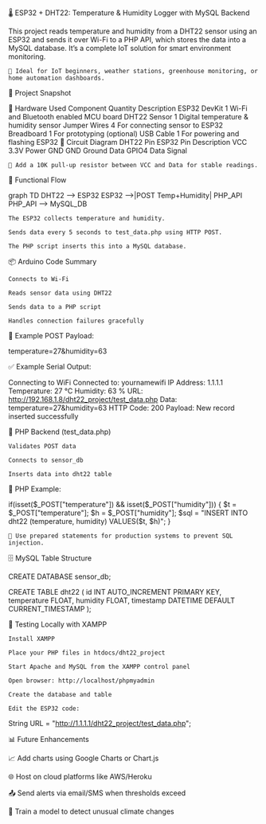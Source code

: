 🌡️ ESP32 + DHT22: Temperature & Humidity Logger with MySQL Backend

This project reads temperature and humidity from a DHT22 sensor using an ESP32 and sends it over Wi-Fi to a PHP API, which stores the data into a MySQL database. It’s a complete IoT solution for smart environment monitoring.

    📌 Ideal for IoT beginners, weather stations, greenhouse monitoring, or home automation dashboards.

📸 Project Snapshot

🔧 Hardware Used
Component	Quantity	Description
ESP32 DevKit	1	Wi-Fi and Bluetooth enabled MCU board
DHT22 Sensor	1	Digital temperature & humidity sensor
Jumper Wires	4	For connecting sensor to ESP32
Breadboard	1	For prototyping (optional)
USB Cable	1	For powering and flashing ESP32
🔌 Circuit Diagram
DHT22 Pin	ESP32 Pin	Description
VCC	3.3V	Power
GND	GND	Ground
Data	GPIO4	Data Signal

    🧠 Add a 10K pull-up resistor between VCC and Data for stable readings.

📱 Functional Flow

graph TD
    DHT22 --> ESP32
    ESP32 -->|POST Temp+Humidity| PHP_API
    PHP_API --> MySQL_DB

    The ESP32 collects temperature and humidity.

    Sends data every 5 seconds to test_data.php using HTTP POST.

    The PHP script inserts this into a MySQL database.

📦 Arduino Code Summary

    Connects to Wi-Fi

    Reads sensor data using DHT22

    Sends data to a PHP script

    Handles connection failures gracefully

🔑 Example POST Payload:

temperature=27&humidity=63

✅ Example Serial Output:

Connecting to WiFi
Connected to: yournamewifi
IP Address: 1.1.1.1
Temperature: 27 °C
Humidity: 63 %
URL: http://192.168.1.8/dht22_project/test_data.php
Data: temperature=27&humidity=63
HTTP Code: 200
Payload: New record inserted successfully

🧾 PHP Backend (test_data.php)

    Validates POST data

    Connects to sensor_db

    Inserts data into dht22 table

📁 PHP Example:

if(isset($_POST["temperature"]) && isset($_POST["humidity"])) {
  $t = $_POST["temperature"];
  $h = $_POST["humidity"];
  $sql = "INSERT INTO dht22 (temperature, humidity) VALUES($t, $h)";
}

    🔐 Use prepared statements for production systems to prevent SQL injection.

🗄️ MySQL Table Structure

CREATE DATABASE sensor_db;

CREATE TABLE dht22 (
  id INT AUTO_INCREMENT PRIMARY KEY,
  temperature FLOAT,
  humidity FLOAT,
  timestamp DATETIME DEFAULT CURRENT_TIMESTAMP
);

🧪 Testing Locally with XAMPP

    Install XAMPP

    Place your PHP files in htdocs/dht22_project

    Start Apache and MySQL from the XAMPP control panel

    Open browser: http://localhost/phpmyadmin

    Create the database and table

    Edit the ESP32 code:

String URL = "http://1.1.1.1/dht22_project/test_data.php";

📊 Future Enhancements

📈 Add charts using Google Charts or Chart.js

🌐 Host on cloud platforms like AWS/Heroku

📤 Send alerts via email/SMS when thresholds exceed

🧠 Train a model to detect unusual climate changes
